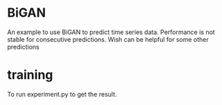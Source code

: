 # BiGAN
An example to use BiGAN to predict time series data. Performance is not stable for consecutive predictions. Wish can be helpful for some other predictions
# training
To run experiment.py to get the result.
